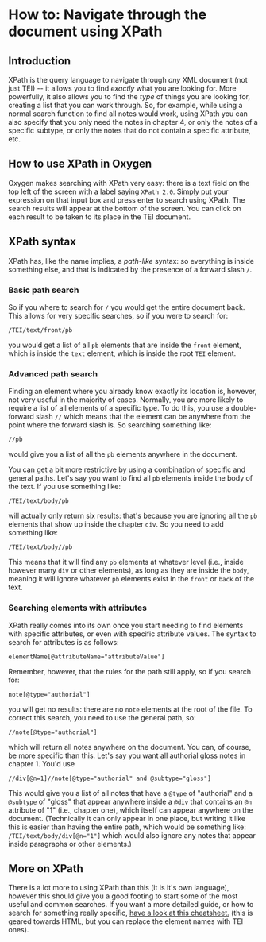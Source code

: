 # How to: Navigate through the document using XPath

## Introduction
XPath is the query language to navigate through *any* XML document (not just TEI) -- it allows you to find *exactly* what you are looking for. More powerfully, it also allows you to find the *type* of things you are looking for, creating a list that you can work through. So, for example, while using a normal search function to find all notes would work, using XPath you can also specify that you only need the notes in chapter 4, or only the notes of a specific subtype, or only the notes that do not contain a specific attribute, etc.

## How to use XPath in Oxygen
Oxygen makes searching with XPath very easy: there is a text field on the top left of the screen with a label saying `XPath 2.0`. Simply put your expression on that input box and press enter to search using XPath. The search results will appear at the bottom of the screen. You can click on each result to be taken to its place in the TEI document.

## XPath syntax
XPath has, like the name implies, a *path-like* syntax: so everything is inside something else, and that is indicated by the presence of a forward slash `/`.

### Basic path search
So if you where to search for `/` you would get the entire document back. This allows for very specific searches, so if you were to search for:

```
/TEI/text/front/pb
```

you would get a list of all `pb` elements that are inside the `front` element, which is inside the `text` element, which is inside the root `TEI` element.

### Advanced path search
Finding an element where you already know exactly its location is, however, not very useful in the majority of cases. Normally, you are more likely to require a list of all elements of a specific type. To do this, you use a double-forward slash `//` which means that the element can be anywhere from the point where the forward slash is. So searching something like:

```
//pb
```

would give you a list of all the `pb` elements anywhere in the document.

You can get a bit more restrictive by using a combination of specific and general paths. Let's say you want to find all `pb` elements inside the body of the text. If you use something like:

```
/TEI/text/body/pb
```

will actually only return six results: that's because you are ignoring all the `pb` elements that show up inside the chapter `div`. So you need to add something like:

```
/TEI/text/body//pb
```

This means that it will find any `pb` elements at whatever level (i.e., inside however many `div` or other elements), as long as they are inside the `body`, meaning it will ignore whatever `pb` elements exist in the `front` or `back` of the text.

### Searching elements with attributes
XPath really comes into its own once you start needing to find elements with specific attributes, or even with specific attribute values. The syntax to search for attributes is as follows:

```
elementName[@attributeName="attributeValue"]
```

Remember, however, that the rules for the path still apply, so if you search for:

```
note[@type="authorial"]
```

you will get no results: there are no `note` elements at the root of the file. To correct this search, you need to use the general path, so:

```
//note[@type="authorial"]
```

which will return all notes anywhere on the document. You can, of course, be more specific than this. Let's say you want all authorial gloss notes in chapter 1. You'd use

```
//div[@n=1]//note[@type="authorial" and @subtype="gloss"]
```

This would give you a list of all notes that have a `@type` of "authorial" and a `@subtype` of "gloss" that appear anywhere inside a `@div` that contains an `@n` attribute of "1" (i.e., chapter one), which itself can appear anywhere on the document. (Technically it can only appear in one place, but writing it like this is easier than having the entire path, which would be something like: `/TEI/text/body/div[@n="1"]` which would also ignore any notes that appear inside paragraphs or other elements.)

## More on XPath
There is a lot more to using XPath than this (it is it's own language), however this should give you a good footing to start some of the most useful and common searches. If you want a more detailed guide, or how to search for something really specific, [have a look at this cheatsheet.](https://devhints.io/xpath) (this is geared towards HTML, but you can replace the element names with TEI ones).